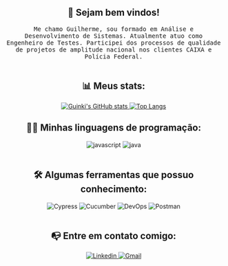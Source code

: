 ### <h2 align="center" dir="auto"> 👋 Sejam bem vindos! </h2>
<p align="center" dir="auto">
  <samp>Me chamo Guilherme, sou formado em Análise e Desenvolvimento de Sistemas. Atualmente atuo como Engenheiro de Testes. Participei dos processos de qualidade de projetos de amplitude nacional nos clientes CAIXA e Polícia Federal. </samp><br><br>

<div align="center">
  <h2>📊 Meus stats:</h2>
  <a href="https://github.com/Guinki/github-readme-stats">
    <img src="https://github-readme-stats.vercel.app/api?username=Guinki&hide=contribs&theme=radical&show_icons=true" alt="Guinki's GitHub stats">
  </a>
  <a href="https://github.com/Guinki/github-readme-stats">
    <img src="https://github-readme-stats.vercel.app/api/top-langs/?username=Guinki&layout=compact&show_icons=true&theme=radical" alt="Top Langs">
  </a>
</div>


#### <h2 align="center" dir="auto">👩‍💻 Minhas linguagens de programação: </h2>
<div align="center"><div style="display: inline_block">
<img align="center" alt="javascript" src="https://img.shields.io/badge/JavaScript-F7DF1E?style=for-the-badge&logo=javascript&logoColor=black"/>
<img align="center" alt="java" src="https://img.shields.io/badge/Java-FF0000?style=for-the-badge&logo=java&logoColor=red"/>

</div></div><br>


#### <h2 align="center" dir="auto">🛠️ Algumas ferramentas que possuo conhecimento: </h2>
<div align="center"><div style="display: inline_block">
<img align="center" alt="Cypress" src="https://img.shields.io/badge/Cypress-17202C?style=for-the-badge&logo=cypress&logoColor=white"/>
<img align="center" alt="Cucumber" src="https://img.shields.io/badge/Cucumber-43B02A?style=for-the-badge&logo=cucumber&logoColor=white"/>
<img align="center" alt="DevOps" src="https://img.shields.io/badge/DevOps-0000ff?style=for-the-badge&logo=appium&logoColor=white"/>
<img align="center" alt="Postman" src="https://img.shields.io/badge/postman-ffa500?style=for-the-badge&logo=postman&logoColor=white"/>
</div></div><br>



#### <h2 align="center" dir="auto">📭 Entre em contato comigo: </h2>
<div align="center">
  <a href="https://www.linkedin.com/in/guilherme-henrique-araujo/">
    <img src="https://img.shields.io/badge/LinkedIn-0077B5?style=for-the-badge&logo=linkedin&logoColor=white" alt="Linkedin">
  </a>
  <a href="mailto:guihenrique1616@hotmail.com?subject=Ola%20Giulianni,%20Venho%20do%20Github">
    <img src="https://img.shields.io/badge/Gmail-D14836?style=for-the-badge&logo=gmail&logoColor=white" alt="Gmail">
  </a>
</div>


